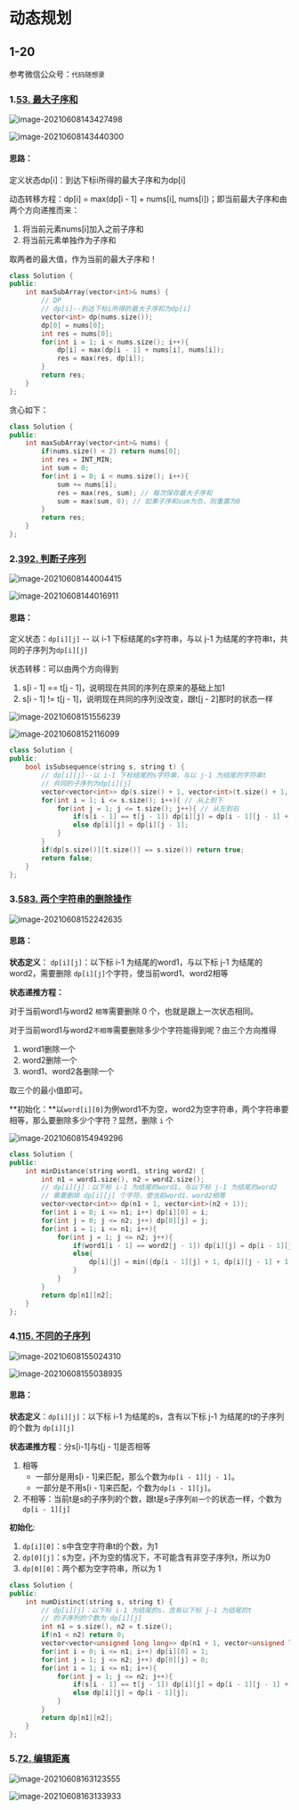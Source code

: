 # 动态规划

## 1-20

参考微信公众号：`代码随想录`

### 1.[53. 最大子序和](https://leetcode-cn.com/problems/maximum-subarray/)

![image-20210608143427498](动态规划1-20.assets/image-20210608143427498.png)

![image-20210608143440300](动态规划1-20.assets/image-20210608143440300.png)

#### 思路：

定义状态dp[i]：到达下标i所得的最大子序和为dp[i]

动态转移方程：dp[i] = max(dp[i - 1] + nums[i], nums[i])；即当前最大子序和由两个方向递推而来：

1. 将当前元素nums[i]加入之前子序和
2. 将当前元素单独作为子序和

取两者的最大值，作为当前的最大子序和！

```c++
class Solution {
public:
    int maxSubArray(vector<int>& nums) {
        // DP
        // dp[i]--到达下标i所得的最大子序和为dp[i]
        vector<int> dp(nums.size());
        dp[0] = nums[0];
        int res = nums[0];
        for(int i = 1; i < nums.size(); i++){
            dp[i] = max(dp[i - 1] + nums[i], nums[i]);
            res = max(res, dp[i]);
        }
        return res;
    }
};
```

贪心如下：

```c++
class Solution {
public:
    int maxSubArray(vector<int>& nums) {
        if(nums.size() < 2) return nums[0];
        int res = INT_MIN;
        int sum = 0;
        for(int i = 0; i < nums.size(); i++){
            sum += nums[i];
            res = max(res, sum); // 每次保存最大子序和
            sum = max(sum, 0); // 如果子序和sum为负，则重置为0
        }
        return res;
    }
};
```

### 2.[392. 判断子序列](https://leetcode-cn.com/problems/is-subsequence/)

![image-20210608144004415](动态规划1-20.assets/image-20210608144004415.png)

![image-20210608144016911](动态规划1-20.assets/image-20210608144016911.png)

#### 思路：

定义状态：`dp[i][j]` -- 以 i-1 下标结尾的s字符串，与以 j-1 为结尾的字符串t，共同的子序列为`dp[i][j]`

状态转移：可以由两个方向得到

1. s[i - 1] == t[j - 1]，说明现在共同的序列在原来的基础上加1
2. s[i - 1] != t[j - 1]，说明现在共同的序列没改变，跟t[j - 2]那时的状态一样

![image-20210608151556239](动态规划1-20.assets/image-20210608151556239.png)

![image-20210608152116099](动态规划1-20.assets/image-20210608152116099.png)

```C++
class Solution {
public:
    bool isSubsequence(string s, string t) {
        // dp[i][j]--以 i-1 下标结尾的s字符串，与以 j-1 为结尾的字符串t
        // 共同的子序列为dp[i][j]
        vector<vector<int>> dp(s.size() + 1, vector<int>(t.size() + 1, 0));
        for(int i = 1; i <= s.size(); i++){ // 从上到下
            for(int j = 1; j <= t.size(); j++){ // 从左到右
                if(s[i - 1] == t[j - 1]) dp[i][j] = dp[i - 1][j - 1] + 1;
                else dp[i][j] = dp[i][j - 1];
            }
        }
        if(dp[s.size()][t.size()] == s.size()) return true;
        return false;
    }
};
```



### 3.[583. 两个字符串的删除操作](https://leetcode-cn.com/problems/delete-operation-for-two-strings/)

![image-20210608152242635](动态规划1-20.assets/image-20210608152242635.png)

#### 思路：

**状态定义**：  `dp[i][j]`：以下标 i-1 为结尾的word1，与以下标 j-1 为结尾的word2，需要删除 `dp[i][j]`个字符，使当前word1、word2相等

**状态递推方程：**

对于当前word1与word2 `相等`需要删除 0 个，也就是跟上一次状态相同。

对于当前word1与word2`不相等`需要删除多少个字符能得到呢？由三个方向推得

1. word1删除一个
2. word2删除一个
3. word1、word2各删除一个

取三个的最小值即可。

**初始化：**以`word[i][0]`为例word1不为空，word2为空字符串，两个字符串要相等，那么要删除多少个字符？显然，删除 `i` 个

![image-20210608154949296](动态规划1-20.assets/image-20210608154949296.png)

```c++
class Solution {
public:
    int minDistance(string word1, string word2) {
        int n1 = word1.size(), n2 = word2.size();
        // dp[i][j]：以下标 i-1 为结尾的word1，与以下标 j-1 为结尾的word2
        // 需要删除 dp[i][j] 个字符，使当前word1、word2相等
        vector<vector<int>> dp(n1 + 1, vector<int>(n2 + 1));
        for(int i = 0; i <= n1; i++) dp[i][0] = i;
        for(int j = 0; j <= n2; j++) dp[0][j] = j;
        for(int i = 1; i <= n1; i++){
            for(int j = 1; j <= n2; j++){
                if(word1[i - 1] == word2[j - 1]) dp[i][j] = dp[i - 1][j - 1];
                else{
                    dp[i][j] = min({dp[i - 1][j] + 1, dp[i][j - 1] + 1, dp[i - 1][j - 1] + 2});
                }
            }
        }
        return dp[n1][n2];
    }
};
```

### 4.[115. 不同的子序列](https://leetcode-cn.com/problems/distinct-subsequences/)

![image-20210608155024310](动态规划1-20.assets/image-20210608155024310-1623138624765.png)

![image-20210608155038935](动态规划1-20.assets/image-20210608155038935.png)

#### 思路：

**状态定义**：`dp[i][j]`：以下标 i-1 为结尾的s，含有以下标 j-1 为结尾的t的子序列的个数为 `dp[i][j]`

**状态递推方程**：分s[i-1]与t[j - 1]是否相等

1. 相等
   - ⼀部分是⽤s[i - 1]来匹配，那么个数为`dp[i - 1][j - 1]`。
   - ⼀部分是不⽤s[i - 1]来匹配，个数为`dp[i - 1][j]`。
2. 不相等：当前t是s的子序列的个数，跟t是s子序列`前一个`的状态一样，个数为`dp[i - 1][j]`

**初始化**:

1. `dp[i][0]`：s中含空字符串t的个数，为1
2. `dp[0][j]`：s为空，j不为空的情况下，不可能含有非空子序列t，所以为0
3. `dp[0][0]`：两个都为空字符串，所以为 1

```c++
class Solution {
public:
    int numDistinct(string s, string t) {
        // dp[i][j]：以下标 i-1 为结尾的s，含有以下标 j-1 为结尾的t
        // 的子序列的个数为 dp[i][j]
        int n1 = s.size(), n2 = t.size();
        if(n1 < n2) return 0;
        vector<vector<unsigned long long>> dp(n1 + 1, vector<unsigned long long>(n2 + 1));
        for(int i = 0; i <= n1; i++) dp[i][0] = 1;
        for(int j = 1; j <= n2; j++) dp[0][j] = 0;
        for(int i = 1; i <= n1; i++){
            for(int j = 1; j <= n2; j++){
                if(s[i - 1] == t[j - 1]) dp[i][j] = dp[i - 1][j - 1] + dp[i - 1][j];
                else dp[i][j] = dp[i - 1][j]; 
            }
        }
        return dp[n1][n2];
    }
};
```



### 5.[72. 编辑距离](https://leetcode-cn.com/problems/edit-distance/)

![image-20210608163123555](动态规划1-20.assets/image-20210608163123555.png)

![image-20210608163133933](动态规划1-20.assets/image-20210608163133933.png)


